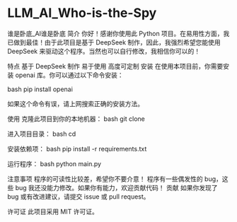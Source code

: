 # LLM_AI_Who-is-the-Spy
谁是卧底_AI谁是卧底
简介
你好！感谢你使用此 Python 项目。在易用性方面，我已做到最佳！由于此项目是基于 DeepSeek 制作，因此，我强烈希望您能使用 DeepSeek 来驱动这个程序。当然也可以自行修改，我相信你可以的！

特点
基于 DeepSeek 制作
易于使用
高度可定制
安装
在使用本项目前，你需要安装 openai 库。你可以通过以下命令安装：

bash
pip install openai

如果这个命令有误，请上网搜索正确的安装方法。

使用
克隆此项目到你的本地机器：
bash
git clone <repository-url>

进入项目目录：
bash
cd <project-directory>

安装依赖项：
bash
pip install -r requirements.txt

运行程序：
bash
python main.py

注意事项
程序的可读性比较差，希望你不要介意！
程序有一些偶发性的 bug，这些 bug 我还没能力修改。如果你有能力，欢迎贡献代码！
贡献
如果你发现了 bug 或有改进建议，请提交 issue 或 pull request。

许可证
此项目采用 MIT 许可证。
